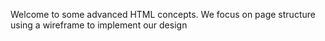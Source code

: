 Welcome to some advanced HTML concepts. 
We focus on page structure using a wireframe to implement our design